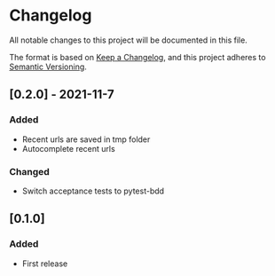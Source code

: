 # Changelog
All notable changes to this project will be documented in this file.

The format is based on [Keep a Changelog](https://keepachangelog.com/en/1.0.0/),
and this project adheres to [Semantic Versioning](https://semver.org/spec/v2.0.0.html).

## [0.2.0] - 2021-11-7
### Added
- Recent urls are saved in tmp folder
- Autocomplete recent urls
### Changed
- Switch acceptance tests to pytest-bdd

## [0.1.0]
### Added
- First release
